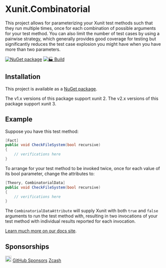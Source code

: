 # Xunit.Combinatorial

This project allows for parameterizing your Xunit test methods such that
they run multiple times, once for each combination of possible arguments
for your test method. You can also limit the number of test cases by using
a pairwise strategy, which generally provides good coverage for testing
but significantly reduces the test case explosion you might have when
you have more than two parameters.

[![NuGet package](https://img.shields.io/nuget/v/xunit.combinatorial.svg)][NuPkg]
[![🏭 Build](https://github.com/AArnott/Xunit.Combinatorial/actions/workflows/build.yml/badge.svg)](https://github.com/AArnott/Xunit.Combinatorial/actions/workflows/build.yml)

## Installation

This project is available as a [NuGet package][NuPkg].

The v1.x versions of this package support xunit 2.
The v2.x versions of this package support xunit 3.

## Example

Suppose you have this test method:

```cs
[Fact]
public void CheckFileSystem(bool recursive)
{
    // verifications here
}
```

To arrange for your test method to be invoked twice, once for each value
of its bool parameter, change the attributes to:

```cs
[Theory, CombinatorialData]
public void CheckFileSystem(bool recursive)
{
    // verifications here
}
```

The `CombinatorialDataAttribute` will supply Xunit with both `true` and `false`
arguments to run the test method with, resulting in two invocations of your
test method with individual results reported for each invocation.

[Learn much more on our docs site](https://aarnott.github.io/Xunit.Combinatorial/).

## Sponsorships

[<img src="https://api.gitsponsors.com/api/badge/img?id=39315136" height="20">](https://api.gitsponsors.com/api/badge/link?p=nQjHytizvrezRojvV3fOirqAIJM1LYRsFSv208TTn19R5MAVU0p6fpbgW+hOMXyLl+06sL2V01oX4R2bQ+xir+mXorf4xVZORfyr3vfloWZladXrowLaLYXNkHt0yqluvqLeY5Myfe40/lQwskGLJw==)
[GitHub Sponsors](https://github.com/sponsors/AArnott)
[Zcash](zcash:u1vv2ws6xhs72faugmlrasyeq298l05rrj6wfw8hr3r29y3czev5qt4ugp7kylz6suu04363ze92dfg8ftxf3237js0x9p5r82fgy47xkjnw75tqaevhfh0rnua72hurt22v3w3f7h8yt6mxaa0wpeeh9jcm359ww3rl6fj5ylqqv54uuwrs8q4gys9r3cxdm3yslsh3rt6p7wznzhky7)

[NuPkg]: https://www.nuget.org/packages/Xunit.Combinatorial
